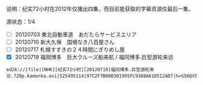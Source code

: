说明：纪实72小时在2012年仅播出四集，而目前能获取的字幕资源仅最后一集。

源状态：1/4
- [ ] 20120703 東北自動車道　あだたらサービスエリア
- [ ] 20120710 新大久保　国境なき八百屋さん
- [ ] 20120717 札幌すすきの２４時間にぎりめし屋
- [x] 20120719 福岡博多　巨大クルーズ船来航 / 福冈博多.巨型游轮来访
```
ed2k://|file|[NHK][纪实72小时][20120719]福冈博多.巨型游轮来访.720p.kamonka.avi|525495114|97C2F7B00B301995FC9388A610512AD7|h=S56QVSN7OQTD7U5N7XJ3UK2X63RCE6G3|/
```
